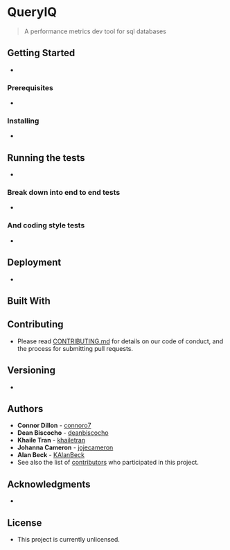 # QueryIQ

> A performance metrics dev tool for sql databases

## Getting Started

-

### Prerequisites

-

### Installing

-

## Running the tests

-

### Break down into end to end tests

-

### And coding style tests

-

## Deployment

-

## Built With

<!-- - [Resource Name](Resource URL) - Resource description -->

## Contributing

- Please read [CONTRIBUTING.md](https://github.com/oslabs-beta/QueryIQ/blob/main/CONTRIBUTING.md) for details on our code of conduct, and the process for submitting pull requests.

## Versioning

-

## Authors

- **Connor Dillon** - [connoro7](https://github.com/connoro7)
- **Dean Biscocho** - [deanbiscocho](https://github.com/deanbiscocho)
- **Khaile Tran** - [khailetran](https://github.com/khailetran)
- **Johanna Cameron** - [jojecameron](https://github.com/jojecameron)
- **Alan Beck** - [KAlanBeck](https://github.com/KAlanBeck)
- See also the list of [contributors](https://github.com/oslabs-beta/QueryIQ/contributors) who participated in this project.

## Acknowledgments

-

## License

- This project is currently unlicensed.
